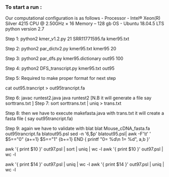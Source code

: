 ### To start a run : <br/>

Our computational configuration is as follows -
Processor - Intel® Xeon(R) Silver 4215 CPU @ 2.50GHz × 16
Memory – 128 gb
OS - Ubuntu 18.04.5 LTS
python version 2.7



Step 1: python2 kmer_v1.2.py 21 SRR11771595.fa kmer95.txt

Step 2: python2 par_dictv2.py kmer95.txt kmer95 20		

Step 3: python2 par_dfs.py kmer95.dictionary out95 100		

Step 4: python2 DFS_transcript.py kmer95.txt out95 


Step 5: Required to make proper format for next step
	
cat out95.trancript > out95trancript.fa 

Step 6: javac runtest2.java
	java  runtest2
				[N.B it will generate a file say sorttrans.txt	]
Step 7: sort sorttrans.txt | uniq  >  trans.txt

Step 8: then we have to execute makefasta.java with  trans.txt
it will create a fasta file ( say out95trancript.fa)

Step 9: again we have to validate with blat 
blat Mouse_cDNA_fasta.fa out95trancript.fa blatout95.psl
sed -n '6,$p' blatout95.psl| awk -F'\t' '  $5=="0" {a+=1} $5=="1" {b+=1} END { printf "0= %d\n 1= %d", a,b }'

awk '{ print $10 }' out97.psl | sort | uniq | wc -l
 awk '{ print $10 }' out97.psl | wc -l


awk '{ print $14 }' out97.psl | uniq | wc -l
awk '{ print $14 }' out97.psl | uniq | wc -l
